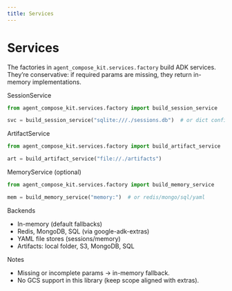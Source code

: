 ```yaml
---
title: Services
---
```


# Services

The factories in `agent_compose_kit.services.factory` build ADK services. They’re conservative: if required params are missing, they return in-memory implementations.

SessionService
```python
from agent_compose_kit.services.factory import build_session_service

svc = build_session_service("sqlite:///./sessions.db")  # or dict config
```

ArtifactService
```python
from agent_compose_kit.services.factory import build_artifact_service

art = build_artifact_service("file://./artifacts")
```

MemoryService (optional)
```python
from agent_compose_kit.services.factory import build_memory_service

mem = build_memory_service("memory:")  # or redis/mongo/sql/yaml
```

Backends
- In-memory (default fallbacks)
- Redis, MongoDB, SQL (via google-adk-extras)
- YAML file stores (sessions/memory)
- Artifacts: local folder, S3, MongoDB, SQL

Notes
- Missing or incomplete params → in-memory fallback.
- No GCS support in this library (keep scope aligned with extras).

